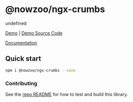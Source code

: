 # @nowzoo/ngx-crumbs

undefined

[Demo](https://nowzoo.github.io/ngx-libs/ngx-crumbs/)
|
[Demo Source Code](https://github.com/nowzoo/ngx-libs/tree/master/projects/ngx-crumbs-demo/src/app)

[Documentation](https://nowzoo.github.io/ngx-libs/ngx-crumbs/docs/)


## Quick start

```bash
npm i @nowzoo/ngx-crumbs --save
```



### Contributing

See the [repo README](https://github.com/nowzoo/ngx-libs) for how to test and build this library.
